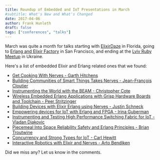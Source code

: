 ```yaml
---
title: Roundup of Embedded and IoT Presentations in March
#subtitle: What's New and What's Changed
date: 2017-04-06
author: Frank Hunleth
draft: false
tags: ["conferences", "talks"]
---
```


March was quite a month for talks starting with
[ElixirDaze](http://elixirdaze.com/) in Florida, going to [Erlang and Elixir Factory](http://www.erlangelixir.com/) in
San Francisco, and ending at the [Lviv Ruby Meetup](https://www.meetup.com/ruby-lviv/) in Ukraine.

Here's a list of embedded Elixir and Erlang related ones that we found:

<!--more-->

* [Get Cooking With Nerves - Garth Hitchens](https://youtu.be/O39ipRsXv3Y?list=PLE7tQUdRKcyZV6tCYvrBLOGoyxUf7s9RT)
* [Building Communities of Smart Things Takes Nerves - Jean-François Cloutier](https://youtu.be/TjlbXQ88eEc?list=PLE7tQUdRKcyZV6tCYvrBLOGoyxUf7s9RT)
* [Instrumenting the World with the BEAM - Christopher Cote](https://youtu.be/oTAgcR-rMMc?list=PLWbHc_FXPo2jtviHbf3fbBRWcaGDBC2u0)
* [Wireless Embedded Erlang Applications with Grisp Hardware Boards and Toolchain - Peer Stritzinger](https://youtu.be/uQY6yD2Lw-g?list=PLWbHc_FXPo2jtviHbf3fbBRWcaGDBC2u0)
* [Building Devices with Elixir Erlang using Nerves - Justin Schneck](https://youtu.be/aIGVOFwYtHE?list=PLWbHc_FXPo2jtviHbf3fbBRWcaGDBC2u0)
* [Empowering devices for IoT with Erlang and FPGA - Irina Guberman](https://youtu.be/Peg7E-nTrOY?list=PLWbHc_FXPo2jtviHbf3fbBRWcaGDBC2u0)
* [Instrumenting and Testing High Performance Switching Fabric for IoT - Vladan Djakovic](https://youtu.be/Grr_PAwdY2c?list=PLWbHc_FXPo2jtviHbf3fbBRWcaGDBC2u0)
* [Piecemeal Into Space Reliability Safety and Erlang Principles - Brian Troutwine](https://youtu.be/pwoaJvrJE_U?list=PLWbHc_FXPo2jtviHbf3fbBRWcaGDBC2u0)
* [Concurrency and Strong Types for IoT - Carl Hewitt](https://youtu.be/X-0WJ_COvBY)
* [Interactive Robotics with Elixir and Nerves - Arto Bendiken](https://youtu.be/zBzKoV2iFdQ?list=PLa4SYMEyNCu9sRMl-F8HA6G5LpTCAkmnO)

Did we miss any? Let us know in the comments.
